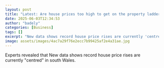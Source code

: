 ```yaml
---
layout: post
title: "Latest: Are house prices too high to get on the property ladder?"
date: 2025-06-03T12:34:53
author: "badely"
categories: [Business]
tags: []
excerpt: "New data shows record house price rises are currently 'centred' in south Wales."
image: assets/images/4ac7a29f76e2ecc7b99425af2e4a31ae.jpg
---
```


Experts revealed that New data shows record house price rises are currently "centred" in south Wales.

